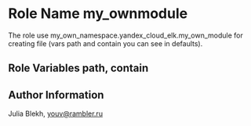 Role Name my_ownmodule
=========

The role use my_own_namespace.yandex_cloud_elk.my_own_module for creating file (vars path and contain you can see in defaults).

Role Variables path, contain
--------------

Author Information
------------------
Julia Blekh, youv@rambler.ru
